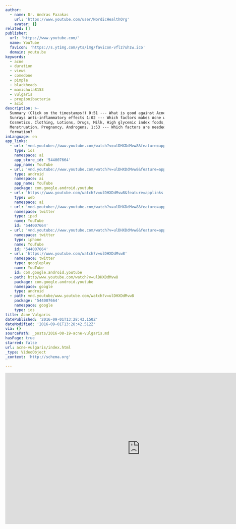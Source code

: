 ```yaml
---
author:
  - name: Dr. Andras Fazakas
    url: 'https://www.youtube.com/user/NordicHealthOrg'
    avatar: {}
related: []
publisher:
  url: 'https://www.youtube.com/'
  name: YouTube
  favicon: 'https://s.ytimg.com/yts/img/favicon-vflz7uhzw.ico'
  domain: youtu.be
keywords:
  - acne
  - duration
  - views
  - comedone
  - pimple
  - blackheads
  - mamichula8153
  - vulgaris
  - propionibacteria
  - acid
description: >-
  Summary (Click on the timestamps!) 0:51 --- What is good against Acne? ---
  Sunrays anti-inflammatory effects 1:02 --- Which factors makes Acne worse? ---
  Cosmetics, Clothing, Lotions, Drugs, Milk, High glycemic index foods,
  Menstruation, Pregnancy, Androgens. 1:53 --- Which factors are needed for Acne
  formation?
inLanguage: en
app_links:
  - url: 'vnd.youtube://www.youtube.com/watch?v=ulDHXDdMvw8&feature=applinks'
    type: ios
    namespace: ai
    app_store_id: '544007664'
    app_name: YouTube
  - url: 'vnd.youtube://www.youtube.com/watch?v=ulDHXDdMvw8&feature=applinks'
    type: android
    namespace: ai
    app_name: YouTube
    package: com.google.android.youtube
  - url: 'https://www.youtube.com/watch?v=ulDHXDdMvw8&feature=applinks'
    type: web
    namespace: ai
  - url: 'vnd.youtube://www.youtube.com/watch?v=ulDHXDdMvw8&feature=applinks'
    namespace: twitter
    type: ipad
    name: YouTube
    id: '544007664'
  - url: 'vnd.youtube://www.youtube.com/watch?v=ulDHXDdMvw8&feature=applinks'
    namespace: twitter
    type: iphone
    name: YouTube
    id: '544007664'
  - url: 'https://www.youtube.com/watch?v=ulDHXDdMvw8'
    namespace: twitter
    type: googleplay
    name: YouTube
    id: com.google.android.youtube
  - path: http/www.youtube.com/watch?v=ulDHXDdMvw8
    package: com.google.android.youtube
    namespace: google
    type: android
  - path: vnd.youtube/www.youtube.com/watch?v=ulDHXDdMvw8
    package: '544007664'
    namespace: google
    type: ios
title: Acne Vulgaris
datePublished: '2016-09-01T13:28:43.150Z'
dateModified: '2016-09-01T13:28:42.512Z'
via: {}
sourcePath: _posts/2016-08-19-acne-vulgaris.md
hasPage: true
starred: false
url: acne-vulgaris/index.html
_type: VideoObject
_context: 'http://schema.org'

---
```

<iframe src="https://cdn.embedly.com/widgets/media.html?src=https%3A%2F%2Fwww.youtube.com%2Fembed%2FulDHXDdMvw8%3Ffeature%3Doembed&amp;url=http%3A%2F%2Fwww.youtube.com%2Fwatch%3Fv%3DulDHXDdMvw8&amp;image=https%3A%2F%2Fi.ytimg.com%2Fvi%2FulDHXDdMvw8%2Fhqdefault.jpg&amp;key=b7d04c9b404c499eba89ee7072e1c4f7&amp;type=text%2Fhtml&amp;schema=youtube" width="854" height="480" scrolling="no" frameborder="0" allowfullscreen="" style=""></iframe>